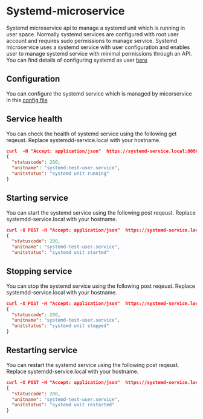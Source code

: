 Systemd-microservice
====================

Systemd microservice api to manage a systemd unit which is running in user space. Normally systemd services are configured with root user account and requires sudo permissions to manage service. Systemd microservice uses a systemd service with user configuration and enables user to manage systemd service with minimal permissions through an API. You can find details of configuring systemd as user [here](https://wiki.archlinux.org/index.php/Systemd/User)

Configuration
-------------

You can configure the systemd service which is managed by micorservice in this [config file](config.yaml) 

Service health
--------------

You can check the health of systemd service using the following get reqeust. Replace systemdd-service.local with your hostname.

```json
curl  -H "Accept: application/json"  https://systemd-service.local:8080/api/v1/service/health
{
  "statuscode": 200,
  "unitname": "systemd-test-user.service",
  "unitstatus": "systemd unit running"
} 
```

Starting service
----------------

You can start the systemd service using the following post reqeust. Replace systemdd-service.local with your hostname.

```json
curl -X POST -H "Accept: application/json"  https://systemd-service.local:8080/api/v1/service/start  
{
  "statuscode": 200,
  "unitname": "systemd-test-user.service",
  "unitstatus": "systemd unit started"
```

Stopping service
----------------

You can stop the systemd service using the following post reqeust. Replace systemdd-service.local with your hostname.

```json
curl -X POST -H "Accept: application/json"  https://systemd-service.local:8080/api/v1/service/stop 
{
  "statuscode": 200,
  "unitname": "systemd-test-user.service",
  "unitstatus": "systemd unit stopped"
}
```

Restarting service
----------------

You can restart the systemd service using the following post reqeust. Replace systemdd-service.local with your hostname. 

```json
curl -X POST -H "Accept: application/json"  https://systemd-service.local:8080/api/v1/service/restart
{
  "statuscode": 200,
  "unitname": "systemd-test-user.service",
  "unitstatus": "systemd unit restarted"
} 
